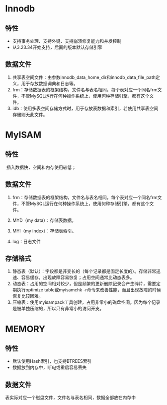 # Innodb

## 特性

* 支持事务处理、支持外键、支持崩溃修复能力和并发控制
* 从3.23.34开始支持，后面的版本默认存储引擎

## 数据文件

1. 共享表空间文件：由参数innodb_data_home_dir和innodb_data_file_path定义，用于存放数据词典和日志等。
2. frm：存储数据表的框架结构，文件名与表名相同，每个表对应一个同名frm文件，不管MySQL运行在何种操作系统上，使用何种存储引擎，都有这个文件。
3. idb：使用多表空间存储方式时，用于存放表数据和索引，若使用共享表空间存储则无此文件。



# MyISAM

## 特性

​	插入数据快，空间和内存使用较低；

## 数据文件

1. frm：存储数据表的框架结构，文件名与表名相同，每个表对应一个同名frm文件，不管MySQL运行在何种操作系统上，使用何种存储引擎，都有这个文件。

2. MYD（my data）：存储表数据。

3. MYI（my index）：存储表索引。

4. log：日志文件

## 存储格式

1. 静态表（默认）：字段都是非变长的（每个记录都是固定长度的）。存储非常迅速、容易缓存，出现故障容易恢复；占用空间通常比动态表多。
2. 动态表：占用的空间相对较少，但是频繁的更新删除记录会产生碎片，需要定期执行optimize table或myisamchk -r命令来改善性能，而且出现故障的时候恢复比较困难。
3. 压缩表：使用myisampack工具创建，占用非常小的磁盘空间。因为每个记录是被单独压缩的，所以只有非常小的访问开支。



# MEMORY

## 特性

* 默认使用Hash索引，也支持BTREES索引
* 数据放到内存中，断电或重启容易丢失

## 数据文件

表实际对应一个磁盘文件，文件名与表名相同，数据全部放在内存中